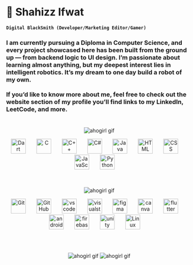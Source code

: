 # 🍔 Shahizz Ifwat

**`Digital BlackSmith (Developer/Marketing Editor/Gamer)`**

<h3>
I am currently pursuing a Diploma in Computer Science, and every project showcased here has been built from the ground up — from backend logic to UI design. I’m passionate about learning almost anything, but my deepest interest lies in intelligent robotics. It’s my dream to one day build a robot of my own. 
<br />
<br />
If you’d like to know more about me, feel free to check out the website section of my profile you’ll find links to my LinkedIn, LeetCode, and more.
<h3 />

#
<p align="center">
  <img src="https://github.com/user-attachments/assets/fa5482ce-82f2-428e-9e76-b0200e90f9fd" alt="ahogirl gif" style="max-width: 100%; height: auto;">
</p>
<p align="center">
  <img  alt="Dart" width="40px" style="padding-right:25px;" src="https://cdn.jsdelivr.net/gh/devicons/devicon@latest/icons/dart/dart-original.svg" />
  
  <img  alt="C" width="40px" style="padding-right:25px;" src="https://cdn.jsdelivr.net/gh/devicons/devicon@latest/icons/c/c-original.svg" />
  <img  alt="C++" width="40px" style="padding-right:25px;" src="https://cdn.jsdelivr.net/gh/devicons/devicon@latest/icons/cplusplus/cplusplus-original.svg" />
  <img  alt="C#" width="40px" style="padding-right:25px;" src="https://cdn.jsdelivr.net/gh/devicons/devicon@latest/icons/csharp/csharp-original.svg" />
  <img  alt="Java" width="40px" style="padding-right:25px;" src="https://cdn.jsdelivr.net/gh/devicons/devicon/icons/java/java-original.svg"/>
  <img  alt="HTML" width="40px" style="padding-right:25px;" src="https://cdn.jsdelivr.net/gh/devicons/devicon/icons/html5/html5-plain.svg" />
  <img  alt="CSS" width="40px" style="padding-right:25px;" src="https://cdn.jsdelivr.net/gh/devicons/devicon/icons/css3/css3-plain.svg" />
  <img  alt="JavaScript" width="40px" style="padding-right:25px;" src="https://cdn.jsdelivr.net/gh/devicons/devicon/icons/javascript/javascript-plain.svg" />
  <img  alt="Python" width="40px" style="padding-right:25px;" src="https://cdn.jsdelivr.net/gh/devicons/devicon/icons/python/python-plain.svg" />
</p>
<br />

<p align="center">
  <img src="https://github.com/user-attachments/assets/76dacbc0-800b-4e5d-865c-1ff59b416d6d" alt="ahogirl gif" style="max-width: 100%; height: auto;">
</p>
<p align="center">
  <img  alt="Git" width="40px" style="padding-right:25px;" src="https://cdn.jsdelivr.net/gh/devicons/devicon/icons/git/git-original.svg" />
  <img  alt="GitHub" width="40px" style="padding-right:25px;" src="https://cdn.jsdelivr.net/gh/devicons/devicon/icons/github/github-original.svg" />
  <img  alt="vscode" width="40px" style="padding-right:25px;" src="https://cdn.jsdelivr.net/gh/devicons/devicon@latest/icons/vscode/vscode-original.svg" />
  <img  alt="visualstudio" width="40px" style="padding-right:25px;" src="https://cdn.jsdelivr.net/gh/devicons/devicon@latest/icons/visualstudio/visualstudio-original.svg" />
  <img  alt="figma" width="40px" style="padding-right:25px;" src="https://cdn.jsdelivr.net/gh/devicons/devicon@latest/icons/figma/figma-original.svg" />
  <img  alt="canva" width="40px" style="padding-right:25px;" src="https://cdn.jsdelivr.net/gh/devicons/devicon@latest/icons/canva/canva-original.svg" />
  <img  alt="flutter" width="40px" style="padding-right:25px;" src="https://cdn.jsdelivr.net/gh/devicons/devicon@latest/icons/flutter/flutter-original.svg" />
  <img  alt="androidstudio" width="40px" style="padding-right:25px;" src="https://cdn.jsdelivr.net/gh/devicons/devicon@latest/icons/androidstudio/androidstudio-original.svg" />
  <img  alt="firebase" width="40px" style="padding-right:25px;" src="https://cdn.jsdelivr.net/gh/devicons/devicon@latest/icons/firebase/firebase-original.svg" />
  <img  alt="unity" width="40px" style="padding-right:25px;" src="https://cdn.jsdelivr.net/gh/devicons/devicon@latest/icons/unity/unity-original.svg" />
  <img  alt="Linux" width="40px" style="padding-right:25px;" src="https://cdn.jsdelivr.net/gh/devicons/devicon/icons/linux/linux-original.svg" />
</p>
<br />

##
<p align="center">
  <img src="https://github.com/user-attachments/assets/a92e7b8a-2f3f-4cf2-987a-7b4c0136fff5" alt="ahogirl gif" style="max-width: 100%; height: auto;">
  <img src="https://github.com/user-attachments/assets/24a6e199-c712-44ca-9a85-9e27998dc692" alt="ahogirl gif" style="max-width: 100%; height: auto;">
</p>
